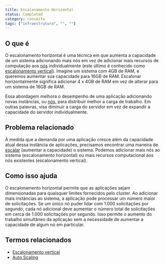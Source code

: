 ```yaml
---
title: Escalonamento Horizontal
status: Completed
category: conceito
tags: ["infraestrutura", "", ""]
---
```


## O que é

O escalonamento horizontal é uma técnica em que aumenta a capacidade de um sistema adicionando mais nós em vez de adicionar mais recursos de computação aos [nós](/nodes/) individualmente (este último é conhecido como [escalonamento vertical](/pt-br/vertical-scaling/)). 
Imagine um sistema com 4GB de RAM, e queremos aumentar sua capacidade para 16GB de RAM. 
Escalonar horizontalmente significa adicionar 4 x 4GB de RAM em vez de alterar para um sistema de 16GB de RAM.

Essa abordagem melhora o desempenho de uma aplicação adicionando novas instâncias, ou [nós](/nodes/), para distribuir melhor a carga de trabalho. 
Em outras palavras, visa diminuir a carga do servidor em vez de expandir a capacidade do servidor individualmente.

## Problema relacionado

À medida que a demanda por uma aplicação cresce além da capacidade atual dessa instância de aplicações, precisamos encontrar uma maneira de [escalar](/pt-br/scalability/) (aumentar a capacidade) o sistema. 
Podemos adicionar mais nós ao sistema (escalonamento horizontal) ou mais recursos computacional aos nós existentes (escalonamento vertical).

## Como isso ajuda

O escalonamento horizontal permite que as aplicações sejam dimensionadas para quaisquer limites fornecidos pelo cluster. 
Ao adicionar mais instâncias ao sistema, a aplicação pode processar um número maior de solicitações. 
Se um único nó puder lidar com 1.000 solicitações por segundo, cada nó adicional deve aumentar o número total de solicitações em cerca de 1.000 solicitações por segundo. 
Isso permite o aumento do trabalho simultâneo da aplicação sem a necessidade de aumentar a capacidade de algum nó em particular.

## Termos relacionados

* [Escalonamento vertical](/pt-br/vertical-scaling/)
* [Auto Scaling](/pt-br/auto-scaling/)
